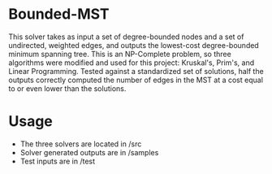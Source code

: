 # Bounded-MST

This solver takes as input a set of degree-bounded nodes and a set of undirected, weighted edges, and outputs the lowest-cost degree-bounded minimum spanning tree. This is an NP-Complete problem, so three algorithms were modified and used for this project: Kruskal's, Prim's, and Linear Programming. Tested against a standardized set of solutions, half the outputs correctly computed the number of edges in the MST at a cost equal to or even lower than the solutions. 

# Usage
+ The three solvers are located in /src
+ Solver generated outputs are in /samples
+ Test inputs are in /test

